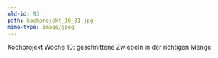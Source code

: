 ```yaml
---
old-id: 93
path: kochprojekt_10_01.jpg
mime-type: image/jpeg
---
```

Kochprojekt Woche 10:
geschnittene Zwiebeln in der richtigen Menge
